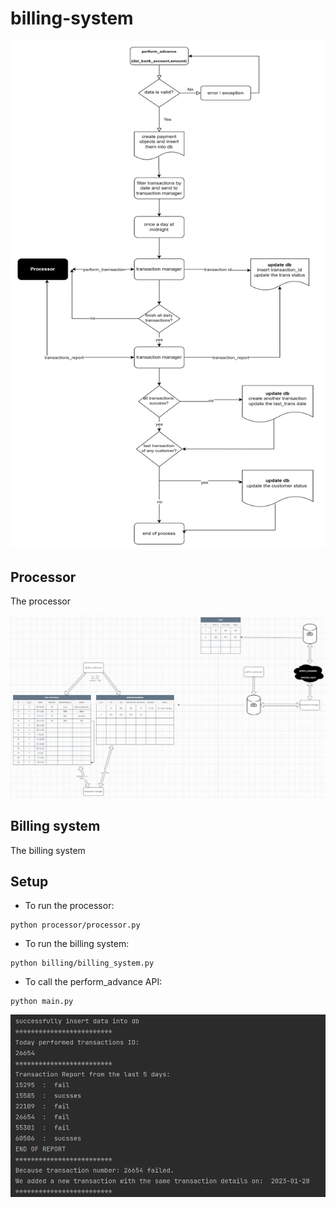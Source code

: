 # billing-system

<img src="images/flow.png">     

## Processor
The processor


<img src="images/arch.png">

## Billing system
The billing system 
	
## Setup

* To run the processor:

```console
python processor/processor.py
```

* To run the billing system:
```console
python billing/billing_system.py
```

* To call the perform_advance API:
```console
python main.py
```


<img src="images/example.png">
